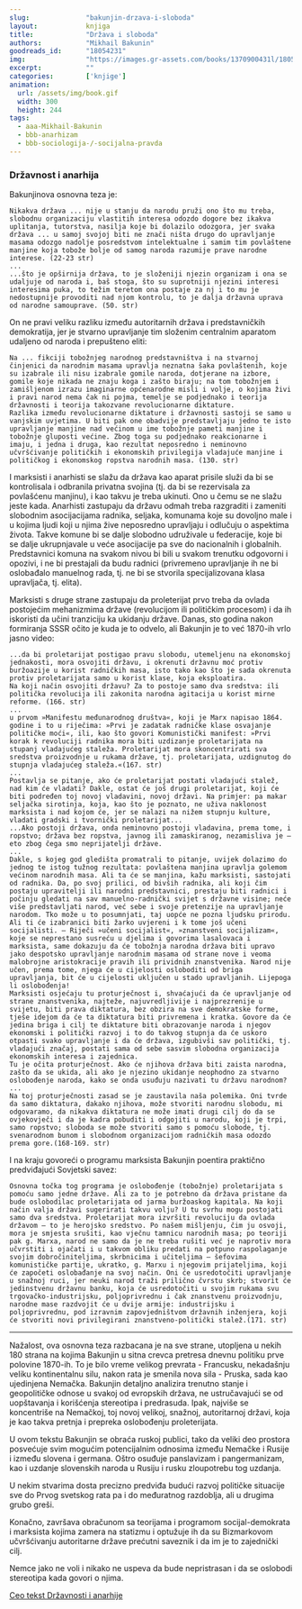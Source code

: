 ```yaml
---
slug:              "bakunjin-drzava-i-sloboda"
layout:            knjiga
title:             "Država i sloboda"
authors:           "Mikhail Bakunin"
goodreads_id:      "18054231"
img:               "https://images.gr-assets.com/books/1370900431l/18054231.jpg"
excerpt:           ""
categories:        ['knjige']
animation:
  url: /assets/img/book.gif
  width: 300
  height: 244
tags:
  - aaa-Mikhail-Bakunin
  - bbb-anarhizam
  - bbb-sociologija-/-socijalna-pravda
---
```


### Državnost i anarhija

Bakunjinova osnovna teza je:

    Nikakva država ... nije u stanju da narodu pruži ono što mu treba, slobodnu organizaciju vlastitih interesa odozdo dogore bez ikakva uplitanja, tutorstva, nasilja koje bi dolazilo odozgora, jer svaka država ... u samoj svojoj biti ne znači ništa drugo do upravljanje masama odozgo nadolje posredstvom intelektualne i samim tim povlaštene manjine koja tobože bolje od samog naroda razumije prave narodne interese. (22-23 str)
    ...
    ...što je opširnija država, to je složeniji njezin organizam i ona se udaljuje od naroda i, baš stoga, što su suprotniji njezini interesi interesima puka, to težim teretom ona postaje za nj i to mu je nedostupnije provoditi nad njom kontrolu, to je dalja državna uprava od narodne samouprave. (50. str)


On ne pravi veliku razliku između autoritarnih država i predstavničkih demokratija, jer je stvarno upravljanje tim složenim centralnim aparatom udaljeno od naroda i prepušteno eliti:

    Na ... fikciji tobožnjeg narodnog predstavništva i na stvarnoj činjenici da narodnim masama upravlja neznatna šaka povlaštenih, koje su izabrale ili nisu izabrale gomile naroda, dotjerane na izbore, gomile koje nikada ne znaju koga i zašto biraju; na tom tobožnjem i zamišljenom izrazu imaginarne općenarodne misli i volje, o kojima živi i pravi narod nema čak ni pojma, temelje se podjednako i teorija državnosti i teorija takozvane revolucionarne diktature.
    Razlika između revolucionarne diktature i državnosti sastoji se samo u vanjskim uvjetima. U biti pak one obadvije predstavljaju jedno te isto upravljanje manjine nad većinom u ime tobožnje pameti manjine i tobožnje gluposti većine. Zbog toga su podjednako reakcionarne i imaju, i jedna i druga, kao rezultat neposredno i neminovno učvršćivanje političkih i ekonomskih privilegija vladajuće manjine i političkog i ekonomskog ropstva narodnih masa. (130. str)


I marksisti i anarhisti se slažu da država kao aparat prisile služi da bi se kontrolisala i odbranila privatna 
svojina (tj. da bi se rezervisala za povlašćenu manjinu), i kao takvu je treba ukinuti. Ono u čemu se ne slažu jeste 
kada. Anarhisti zastupaju da državu odmah treba razgraditi i zameniti slobodnim asocijacijama radnika, seljaka, komunama 
koje su dovoljno male i u kojima ljudi koji u njima žive neposredno upravljaju i odlučuju o aspektima života. Takve 
komune bi se dalje slobodno udruživale u federacije, koje bi se dalje ukrupnjavale u veće asocijacije pa sve do 
nacionalnih i globalnih. Predstavnici komuna na svakom nivou bi bili u svakom trenutku odgovorni i opozivi, i ne bi 
prestajali da budu radnici (privremeno upravljanje ih ne bi oslobađalo manuelnog rada, tj. ne bi se stvorila 
specijalizovana klasa upravljača, tj. elita).

Marksisti s druge strane zastupaju da proleterijat prvo treba da ovlada postojećim mehanizmima države (revolucijom ili 
političkim procesom) i da ih iskoristi da učini tranziciju ka ukidanju države. Danas, sto godina nakon formiranja SSSR 
očito je kuda je to odvelo, ali Bakunjin je to već 1870-ih vrlo jasno video:

    ...da bi proletarijat postigao pravu slobodu, utemeljenu na ekonomskoj jednakosti, mora osvojiti državu, i okrenuti državnu moć protiv buržoazije u korist radničkih masa, isto tako kao što je sada okrenuta protiv proletarijata samo u korist klase, koja eksploatira.
    Na koji način osvojiti državu? Za to postoje samo dva sredstva: ili politička revolucija ili zakonita narodna agitacija u korist mirne reforme. (166. str)
    ...
    u prvom »Manifestu međunarodnog društva«, koji je Marx napisao 1864. godine i to u riječima: »Prvi je zadatak radničke klase osvajanje političke moći«, ili, kao što govori Komunistički manifest: »Prvi korak k revoluciji radnika mora biti uzdizanje proletarijata na stupanj vladajućeg staleža. Proletarijat mora skoncentrirati sva sredstva proizvodnje u rukama države, tj. proletarijata, uzdignutog do stupnja vladajućeg staleža.«(167. str)
    ...
    Postavlja se pitanje, ako će proletarijat postati vladajući stalež, nad kim će vladati? Dakle, ostat će još drugi proletarijat, koji će biti podređen toj novoj vladavini, novoj državi. Na primjer: pa makar seljačka sirotinja, koja, kao što je poznato, ne uživa naklonost marksista i nad kojom će, jer se nalazi na nižem stupnju kulture, vladati gradski i tvornički proletarijat...
    ...Ako postoji država, onda neminovno postoji vladavina, prema tome, i ropstvo; država bez ropstva, javnog ili zamaskiranog, nezamisliva je – eto zbog čega smo neprijatelji države.
    ...
    Dakle, s kojeg god gledišta promatrali to pitanje, uvijek dolazimo do jednog te istog tužnog rezultata: povlaštena manjina upravlja golemom većinom narodnih masa. Ali ta će se manjina, kažu marksisti, sastojati od radnika. Da, po svoj prilici, od bivših radnika, ali koji čim postaju upravitelji ili narodni predstavnici, prestaju biti radnici i počinju gledati na sav manuelno-radnički svijet s državne visine; neće više predstavljati narod, već sebe i svoje pretenzije na upravljanje narodom. Tko može u to posumnjati, taj uopće ne pozna ljudsku prirodu.
    Ali ti će izabranici biti žarko uvjereni i k tome još učeni socijalisti. – Riječi »učeni socijalist«, »znanstveni socijalizam«, koje se neprestano susreću u djelima i govorima lasalovaca i marksista, same dokazuju da će tobožnja narodna država biti upravo jako despotsko upravljanje narodnim masama od strane nove i veoma malobrojne aristokracije pravih ili prividnih znanstvenika. Narod nije učen, prema tome, njega će u cijelosti osloboditi od briga upravljanja, bit će u cijelosti uključen u stado upravljanih. Lijepoga li oslobođenja!
    Marksisti osjećaju tu proturječnost i, shvaćajući da će upravljanje od strane znanstvenika, najteže, najuvredljivije i najprezrenije u svijetu, biti prava diktatura, bez obzira na sve demokratske forme, tješe idejom da će ta diktatura biti privremena i kratka. Govore da će jedina briga i cilj te diktature biti obrazovanje naroda i njegov ekonomski i politički razvoj i to do takvog stupnja da će uskoro otpasti svako upravljanje i da će država, izgubivši sav politički, tj. vladajući značaj, postati sama od sebe sasvim slobodna organizacija ekonomskih interesa i zajednica.
    Tu je očita proturječnost. Ako će njihova država biti zaista narodna, zašto da se ukida, ali ako je njezino ukidanje neophodno za stvarno oslobođenje naroda, kako se onda usuđuju nazivati tu državu narodnom?
    ...
    Na toj proturječnosti zasad se je zaustavila naša polemika. Oni tvrde da samo diktatura, dakako njihova, može stvoriti narodnu slobodu, mi odgovaramo, da nikakva diktatura ne može imati drugi cilj do da se ovjekovječi i da je kadra pobuditi i odgojiti u narodu, koji je trpi, samo ropstvo; sloboda se može stvoriti samo s pomoću slobode, tj. svenarodnom bunom i slobodnom organizacijom radničkih masa odozdo prema gore.(168-169. str)


I na kraju govoreći o programu marksista Bakunjin poentira praktično predviđajući Sovjetski savez:

    Osnovna točka tog programa je oslobođenje (tobožnje) proletarijata s pomoću samo jedne države. Ali za to je potrebno da država pristane da bude oslobodilac proletarijata od jarma buržoaskog kapitala. Na koji način valja državi sugerirati takvu volju? U tu svrhu mogu postojati samo dva sredstva. Proletarijat mora izvršiti revoluciju da ovlada državom – to je herojsko sredstvo. Po našem mišljenju, čim ju osvoji, mora je smjesta srušiti, kao vječnu tamnicu narodnih masa; po teoriji pak g. Marxa, narod ne samo da je ne treba rušiti već je naprotiv mora učvrstiti i ojačati i u takvom obliku predati na potpuno raspolaganje svojim dobročiniteljima, skrbnicima i učiteljima – šefovima komunističke partije, ukratko, g. Marxu i njegovim prijateljima, koji će započeti oslobađanje na svoj način. Oni će usredotočiti upravljanje u snažnoj ruci, jer neuki narod traži prilično čvrstu skrb; stvorit će jedinstvenu državnu banku, koja će usredotočiti u svojim rukama svu trgovačko-industrijsku, poljoprivrednu i čak znanstvenu proizvodnju, narodne mase razdvojit će u dvije armije: industrijsku i poljoprivrednu, pod izravnim zapovjedništvom državnih inženjera, koji će stvoriti novi privilegirani znanstveno-politički stalež.(171. str)


***

Nažalost, ova osnovna teza razbacana je na sve strane, utopljena u nekih 180 strana na kojima Bakunjin u sitna crevca 
pretresa dnevnu politiku prve polovine 1870-ih. To je bilo vreme velikog prevrata - Francusku, nekadašnju veliku 
kontinentalnu silu, nakon rata je smenila nova sila - Pruska, sada kao ujedinjena Nemačka. Bakunjin detaljno analizira 
trenutno stanje i geopolitičke odnose u svakoj od evropskih država, ne ustručavajući se od uopštavanja i korišćenja 
stereotipa i predrasuda. Ipak, najviše se koncentriše na Nemačkoj, toj novoj velikoj, snažnoj, autoritarnoj državi, koja 
je kao takva pretnja i prepreka oslobođenju proleterijata.

U ovom tekstu Bakunjin se obraća ruskoj publici, tako da veliki deo prostora posvećuje svim mogućim potencijalnim 
odnosima između Nemačke i Rusije i između slovena i germana. Oštro osuđuje panslavizam i pangermanizam, kao i uzdanje 
slovenskih naroda u Rusiju i rusku zloupotrebu tog uzdanja.

U nekim stvarima dosta precizno predviđa budući razvoj političke situacije sve do Prvog svetskog rata pa i do međuratnog 
razdoblja, ali u drugima grubo greši.

Konačno, završava obračunom sa teorijama i programom socijal-demokrata i marksista kojima zamera na statizmu i optužuje 
ih da su Bizmarkovom učvršćivanju autoritarne države prećutni saveznik i da im je to zajednički cilj.

Nemce jako ne voli i nikako ne uspeva da bude nepristrasan i da se oslobodi stereotipa kada govori o njima.

<a href="https://anarhisticka-biblioteka.net/library/mihail-bakunjin-drzavnost-i-anarhija" target="_blank">Ceo tekst Državnosti i anarhije</a>